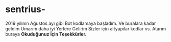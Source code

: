 # sentrius-
2019 yılının Ağustos ayı gibi Bot kodlamaya başladım.
Ve buralara kadar geldim Umarım daha iyi Yerlere Gelirim
Sizler için altyapılar kodlar vs. Atarım buraya 
**Okuduğunuz İçin Teşekkürler.**
